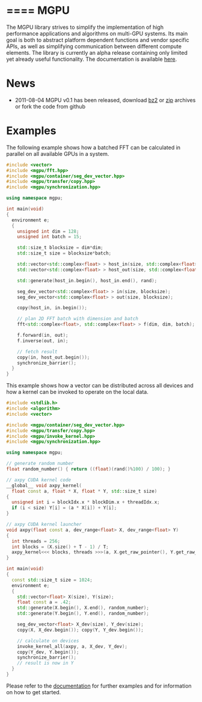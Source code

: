====
MGPU
====

The MGPU library strives to simplify the implementation of high performance 
applications and algorithms on multi-GPU systems. Its main goal is both to 
abstract platform dependent functions and vendor specific APIs, as well as 
simplifying communication between different compute elements. The library is 
currently an alpha release containing only limited yet already useful 
functionality. The documentation is available 
[here](http://sschaetz.github.com/mgpu/).


News
====

* 2011-08-04 MGPU v0.1 has been released, download
  [bz2](https://github.com/sschaetz/mgpu/raw/archives/mgpu_0_1.tar.bz2) or
  [zip](https://github.com/sschaetz/mgpu/raw/archives/mgpu_0_1.zip) archives
  or fork the code from github

Examples
========

The following example shows how a batched FFT can be calculated in parallel on 
all available GPUs in a system. 

```cpp
#include <vector>
#include <mgpu/fft.hpp>
#include <mgpu/container/seg_dev_vector.hpp>
#include <mgpu/transfer/copy.hpp>
#include <mgpu/synchronization.hpp>

using namespace mgpu;

int main(void)
{
  environment e;
  {
    unsigned int dim = 128;
    unsigned int batch = 15;

    std::size_t blocksize = dim*dim;
    std::size_t size = blocksize*batch;

    std::vector<std::complex<float> > host_in(size, std::complex<float>(0));
    std::vector<std::complex<float> > host_out(size, std::complex<float>(0));

    std::generate(host_in.begin(), host_in.end(), rand);

    seg_dev_vector<std::complex<float> > in(size, blocksize);
    seg_dev_vector<std::complex<float> > out(size, blocksize);

    copy(host_in, in.begin());

    // plan 2D FFT batch with dimension and batch
    fft<std::complex<float>, std::complex<float> > f(dim, dim, batch);

    f.forward(in, out);
    f.inverse(out, in);

    // fetch result
    copy(in, host_out.begin());
    synchronize_barrier();
  }
}
```


This example shows how a vector can be distributed across all devices and how
a kernel can be invoked to operate on the local data.



```cpp
#include <stdlib.h>
#include <algorithm>
#include <vector>

#include <mgpu/container/seg_dev_vector.hpp>
#include <mgpu/transfer/copy.hpp>
#include <mgpu/invoke_kernel.hpp>
#include <mgpu/synchronization.hpp>

using namespace mgpu;

// generate random number
float random_number() { return ((float)(rand()%100) / 100); }

// axpy CUDA kernel code
__global__ void axpy_kernel(
  float const a, float * X, float * Y, std::size_t size)
{
  unsigned int i = blockIdx.x * blockDim.x + threadIdx.x;
  if (i < size) Y[i] = (a * X[i]) + Y[i];
}

// axpy CUDA kernel launcher
void axpy(float const a, dev_range<float> X, dev_range<float> Y)
{
  int threads = 256;
  int blocks = (X.size() + T - 1) / T;
  axpy_kernel<<< blocks, threads >>>(a, X.get_raw_pointer(), Y.get_raw_pointer(), Y.size());
}

int main(void)
{
  const std::size_t size = 1024;
  environment e;
  {
    std::vector<float> X(size), Y(size);
    float const a = .42;
    std::generate(X.begin(), X.end(), random_number);
    std::generate(Y.begin(), Y.end(), random_number);

    seg_dev_vector<float> X_dev(size), Y_dev(size);
    copy(X, X_dev.begin()); copy(Y, Y_dev.begin());

    // calculate on devices
    invoke_kernel_all(axpy, a, X_dev, Y_dev);
    copy(Y_dev, Y.begin());
    synchronize_barrier();
    // result is now in Y
  }
}
```


Please refer to the [documentation](http://sschaetz.github.com/mgpu/>)
for further examples and for information on how to get started.

